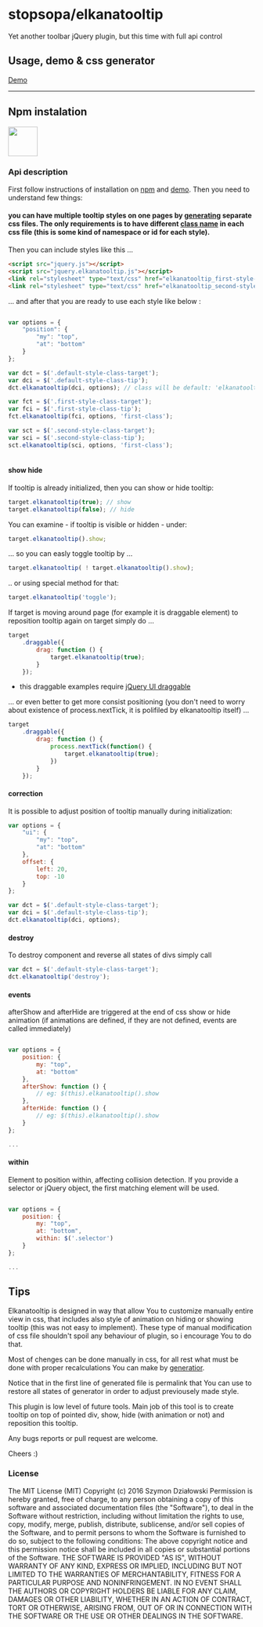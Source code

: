 # stopsopa/elkanatooltip

Yet another toolbar jQuery plugin, but this time with full api control 

## Usage, demo & css generator

  [Demo](http://stopsopa.github.io/submod/elkanatooltip/demo.html)

***

## Npm instalation 

<a href="https://www.npmjs.com/package/elkanatooltip">
<img width="60" src="https://www.npmjs.com/static/images/npm-logo.svg">
</a>



### Api description

First follow instructions of installation on [npm](https://www.npmjs.com/package/elkanatooltip) and [demo](http://stopsopa.github.io/submod/elkanatooltip/demo.html).
Then you need to understand few things:


#### you can have multiple tooltip styles on one pages by [generating](http://stopsopa.github.io/submod/elkanatooltip/generator.html) separate css files. The only requirements is to have different [class name](http://stopsopa.github.io/submod/elkanatooltip/generator.html?tour=.controls%20tr:first%20input) in each css file (this is some kind of namespace or id for each style). 
Then you can include styles like this ...


  
```html
<script src="jquery.js"></script>
<script src="jquery.elkanatooltip.js"></script>
<link rel="stylesheet" type="text/css" href="elkanatooltip_first-style-class.css" />
<link rel="stylesheet" type="text/css" href="elkanatooltip_second-style-class.css" />        
```  

... and after that you are ready to use each style like below :


```javascript

var options = {
    "position": {
        "my": "top",
        "at": "bottom"
    }
};

var dct = $('.default-style-class-target');
var dci = $('.default-style-class-tip');
dct.elkanatooltip(dci, options); // class will be default: 'elkanatooltip'

var fct = $('.first-style-class-target');
var fci = $('.first-style-class-tip');
fct.elkanatooltip(fci, options, 'first-class'); 

var sct = $('.second-style-class-target');
var sci = $('.second-style-class-tip');
sct.elkanatooltip(sci, options, 'first-class'); 
    
```  

#### show hide

If tooltip is already initialized, then you can show or hide tooltip:

```javascript
target.elkanatooltip(true); // show
target.elkanatooltip(false); // hide    
```  

You can examine - if tooltip is visible or hidden - under:
 
```javascript
target.elkanatooltip().show;    
```  

... so you can easly toggle tooltip by ...
 
```javascript
target.elkanatooltip( ! target.elkanatooltip().show);   
```  

.. or using special method for that:
 
```javascript
target.elkanatooltip('toggle');   
```  


If target is moving around page (for example it is draggable element) to reposition tooltip again on target simply do ...


```javascript
target
    .draggable({ 
        drag: function () { 
            target.elkanatooltip(true);
        }
    });
```  

* this draggable examples require [jQuery UI draggable](//jqueryui.com/draggable/)

... or even better to get more consist positioning (you don't need to worry about existence of process.nextTick, it is polifiled by elkanatooltip itself) ...

```javascript
target
    .draggable({ 
        drag: function () {                        
            process.nextTick(function() {
                target.elkanatooltip(true);
            })
        }
    });
```  
 

#### correction

It is possible to adjust position of tooltip manually during initialization:



```javascript
var options = {
    "ui": {
        "my": "top",
        "at": "bottom"
    },
    offset: {
        left: 20,
        top: -10
    }
};

var dct = $('.default-style-class-target');
var dci = $('.default-style-class-tip');
dct.elkanatooltip(dci, options);

```  

#### destroy

To destroy component and reverse all states of divs simply call 


```javascript
var dct = $('.default-style-class-target');
dct.elkanatooltip('destroy');

```  

#### events 

afterShow and afterHide are triggered at the end of css show or hide animation (if animations are defined, if they are not defined, events are called immediately)

```javascript

var options = {
    position: {
        my: "top",
        at: "bottom"
    },
    afterShow: function () {
        // eg: $(this).elkanatooltip().show
    },
    afterHide: function () {
        // eg: $(this).elkanatooltip().show
    }
};

...

``` 

#### within 

Element to position within, affecting collision detection. If you provide a selector or jQuery object, the first matching element will be used.

```javascript

var options = {
    position: {
        my: "top",
        at: "bottom",
        within: $('.selector')
    }
};

...

``` 

 
## Tips
 
Elkanatooltip is designed in way that allow You to customize manually entire view in css, that includes also style of animation on hiding or showing tooltip (this was not easy to implement). These type of manual modification of css file shouldn't spoil any behaviour of plugin, so i encourage You to do that.

Most of chenges can be done manually in css, for all rest what must be done with proper recalculations You can make by [generatior](http://stopsopa.github.io/submod/elkanatooltip/generator.html).

Notice that in the first line of generated file is permalink that You can use to restore all states of generator in order to adjust previousely made style.
 
This plugin is low level of future tools. Main job of this tool is to create tooltip on top of pointed div, show, hide (with animation or not) and reposition this tooltip. 

Any bugs reports or pull request are welcome.

Cheers :)
 





 





### License

The MIT License (MIT)
Copyright (c) 2016 Szymon Działowski
Permission is hereby granted, free of charge, to any person obtaining a copy of this software and associated documentation files (the "Software"), to deal in the Software without restriction, including without limitation the rights to use, copy, modify, merge, publish, distribute, sublicense, and/or sell copies of the Software, and to permit persons to whom the Software is furnished to do so, subject to the following conditions:
The above copyright notice and this permission notice shall be included in all copies or substantial portions of the Software.
THE SOFTWARE IS PROVIDED "AS IS", WITHOUT WARRANTY OF ANY KIND, EXPRESS OR IMPLIED, INCLUDING BUT NOT LIMITED TO THE WARRANTIES OF MERCHANTABILITY, FITNESS FOR A PARTICULAR PURPOSE AND NONINFRINGEMENT. IN NO EVENT SHALL THE AUTHORS OR COPYRIGHT HOLDERS BE LIABLE FOR ANY CLAIM, DAMAGES OR OTHER LIABILITY, WHETHER IN AN ACTION OF CONTRACT, TORT OR OTHERWISE, ARISING FROM, OUT OF OR IN CONNECTION WITH THE SOFTWARE OR THE USE OR OTHER DEALINGS IN THE SOFTWARE.


